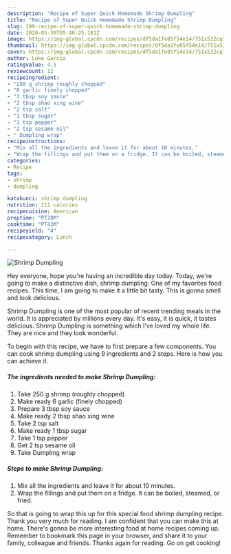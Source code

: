 ```yaml
---
description: "Recipe of Super Quick Homemade Shrimp Dumpling"
title: "Recipe of Super Quick Homemade Shrimp Dumpling"
slug: 199-recipe-of-super-quick-homemade-shrimp-dumpling
date: 2020-05-30T05:40:25.181Z
image: https://img-global.cpcdn.com/recipes/df5da1fe85f54e14/751x532cq70/shrimp-dumpling-recipe-main-photo.jpg
thumbnail: https://img-global.cpcdn.com/recipes/df5da1fe85f54e14/751x532cq70/shrimp-dumpling-recipe-main-photo.jpg
cover: https://img-global.cpcdn.com/recipes/df5da1fe85f54e14/751x532cq70/shrimp-dumpling-recipe-main-photo.jpg
author: Luke Garcia
ratingvalue: 4.5
reviewcount: 12
recipeingredient:
- "250 g shrimp roughly chopped"
- "6 garlic finely chopped"
- "3 tbsp soy sauce"
- "2 tbsp shao xing wine"
- "2 tsp salt"
- "1 tbsp sugar"
- "1 tsp pepper"
- "2 tsp sesame oil"
- " Dumpling wrap"
recipeinstructions:
- "Mix all the ingredients and leave it for about 10 minutes."
- "Wrap the fillings and put them on a fridge. It can be boiled, steamed, or fried."
categories:
- Recipe
tags:
- shrimp
- dumpling

katakunci: shrimp dumpling 
nutrition: 211 calories
recipecuisine: American
preptime: "PT28M"
cooktime: "PT43M"
recipeyield: "4"
recipecategory: Lunch

---
```



![Shrimp Dumpling](https://img-global.cpcdn.com/recipes/df5da1fe85f54e14/751x532cq70/shrimp-dumpling-recipe-main-photo.jpg)

Hey everyone, hope you're having an incredible day today. Today, we're going to make a distinctive dish, shrimp dumpling. One of my favorites food recipes. This time, I am going to make it a little bit tasty. This is gonna smell and look delicious.

Shrimp Dumpling is one of the most popular of recent trending meals in the world. It is appreciated by millions every day. It's easy, it is quick, it tastes delicious. Shrimp Dumpling is something which I've loved my whole life. They are nice and they look wonderful.




To begin with this recipe, we have to first prepare a few components. You can cook shrimp dumpling using 9 ingredients and 2 steps. Here is how you can achieve it.

<!--inarticleads1-->

##### The ingredients needed to make Shrimp Dumpling:

1. Take 250 g shrimp (roughly chopped)
1. Make ready 6 garlic (finely chopped)
1. Prepare 3 tbsp soy sauce
1. Make ready 2 tbsp shao xing wine
1. Take 2 tsp salt
1. Make ready 1 tbsp sugar
1. Take 1 tsp pepper
1. Get 2 tsp sesame oil
1. Take  Dumpling wrap




<!--inarticleads2-->

##### Steps to make Shrimp Dumpling:

1. Mix all the ingredients and leave it for about 10 minutes.
1. Wrap the fillings and put them on a fridge. It can be boiled, steamed, or fried.




So that is going to wrap this up for this special food shrimp dumpling recipe. Thank you very much for reading. I am confident that you can make this at home. There's gonna be more interesting food at home recipes coming up. Remember to bookmark this page in your browser, and share it to your family, colleague and friends. Thanks again for reading. Go on get cooking!
